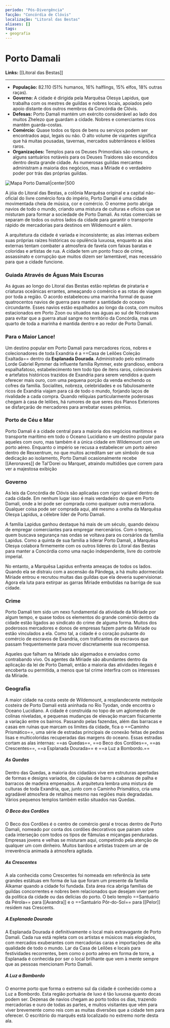 ```yaml
---
período: "Pós-Divergência"
facção: "Concórdia de Clóvis"
localização: "Litoral das Bestas"
aliases: []
tags:
- geografia
---
```


# **Porto Damali**

**Links:** [[Litoral das Bestas]]

---
- **População:** 82.110 (51% humanos, 16% halflings, 15% elfos, 18% outras raças).
- **Governo:** A cidade é dirigida pela Marquêsa Olesya Lapidus, que trabalha com os mestres de guildas e nobres locais, apoiados pelo apoio distante dos outros membros da Concórdia de Clóvis.
- **Defesas:** Porto Damali mantém um exército considerável ao lado dos muitos Zhelezo que guardam a cidade. Nobres e comerciantes ricos mantêm guarda-costas.
- **Comércio:** Quase todos os tipos de bens ou serviços podem ser encontrados aqui, legais ou não. O alto volume de viajantes significa que há muitas pousadas, tavernas, mercados subterrâneos e leilões raros.
- **Organizações:** Templos para os Deuses Primordiais são comuns, e alguns santuários notáveis para os Deuses Traidores são escondidos dentro desta grande cidade. As numerosas guildas mercantes administram a maioria dos negócios, mas a Míriade é o verdadeiro poder por trás das próprias guildas.

![Mapa Porto Damali|center|500](https://github.com/Iago31/Exandria-Players/blob/master/assets/Mapa%20Porto%20Damali.png?raw=true)

A jóia do Litoral das Bestas, a colônia Marquêsa original e a capital não-oficial do livre comércio fora do império, Porto Damali é uma cidade movimentada cheia de música, cor e comércio. O enorme porto abriga navios de todo o mundo, criando uma mistura de culturas e ofícios que se misturam para formar a sociedade de Porto Damali. As rotas comerciais se separam de todos os outros lados da cidade para garantir o transporte rápido de mercadorias para destinos em Wildemount e além.

A arquitetura da cidade é variada e inconsistente; as alas internas exibem suas próprias raízes históricas ou opulência luxuosa, enquanto as alas externas tentam combater a atmosfera de favela com faixas baratas e coloridas e artistas de rua. A cidade tem um ponto fraco de crime, assassinato e corrupção que muitos dizem ser lamentável, mas necessário para que a cidade funcione.

### **Guiada Através de Águas Mais Escuras**
As águas ao longo do Litoral das Bestas estão repletas de pirataria e criaturas oceânicas errantes, ameaçando o comércio e as rotas de viagem por toda a região. O acordo estabeleceu uma marinha formal de quase quatrocentos navios de guerra para manter a santidade do oceano circundante. Esses navios estão espalhados ao longo da costa, com muitos estacionados em Porto Zoon ou situados nas águas ao sul de Nicodranas para evitar que a guerra atual sangre no território da Concórdia, mas um quarto de toda a marinha é mantida dentro e ao redor de Porto Damali.

### **Para o Maior Lance!**
Um destino popular em Porto Damali para mercadores ricos, nobres e colecionadores de toda Exandria é a ==Casa de Leilões Coleção Exaltada== dentro da **Esplanada Dourada**. Administrado pelo estimado Lorde Gabriel Rymmer da influente família Rymmer, este grandioso, embora espalhafatoso, estabelecimento tem todo tipo de itens raros, colecionáveis e artefatos históricos trazidos de Exandria para serem vendidos a quem oferecer mais ouro, com uma pequena porção da venda enchendo os cofres da família. Socialites, nobreza, celebridades e os fabulosamente ricos de Exandria viajam para cá de todo o mundo, forjando laços de rivalidade a cada compra. Quando relíquias particularmente poderosas chegam à casa de leilões, há rumores de que seres dos Planos Exteriores se disfarçarão de mercadores para arrebatar esses prêmios.

### **Porto de Céu e Mar**
Porto Damali é a cidade central para a maioria dos negócios marítimos e transporte marítimo em todo o Oceano Lucidiano e um destino popular para aqueles com ouro, mas também é a única cidade em Wildemount com um porto aéreo. Enquanto o império se recusa a estabelecer um porto aéreo dentro de Rexxentrum, no que muitos acreditam ser um símbolo de sua dedicação ao isolamento, Porto Damali ocasionalmente recebe [[Aeronaves]] de Tal'Dorei ou Marquet, atraindo multidões que correm para ver a majestosa exibição

### **Governo**
As leis da Concórdia de Clóvis são aplicadas com rigor variável dentro de cada cidade. Em nenhum lugar isso é mais verdadeiro do que em Porto Damali, onde a lei pode ser comprada como qualquer outra mercadoria. Qualquer coisa pode ser comprada aqui, até mesmo a orelha da Marquêsa Olesya Lapidus, a célebre líder de Porto Damali.

A família Lapidus ganhou destaque há mais de um século, quando deixou de empregar comerciantes para empregar mercenários. Com o tempo, quem buscava segurança nas ondas se voltava para os corsários da família Lapidus. Como a quinta de sua família a liderar Porto Damali, a Marquêsa Olesya colabora firmemente com os outros líderes do Litoral das Bestas para manter a Concórdia como uma nação independente, livre do controle imperial.

No entanto, a Marquêsa Lapidus enfrenta ameaças de todos os lados. Quando ela se distraiu com a ascensão da Pândega, a há muito adormecida Míriade entrou e recrutou muitas das guildas que ela deveria supervisionar. Agora ela luta para extirpar as garras Míriade embutidas na barriga de sua cidade.

### **Crime**
Porto Damali tem sido um nexo fundamental da atividade da Míriade  por algum tempo, e quase todos os elementos do grande comércio dentro da cidade estão ligados ao sindicato do crime de alguma forma. Muitos dos poderosos mercadores e donos de empresas fazem parte da Míriade ou estão vinculados a ela. Como tal, a cidade é o coração pulsante do comércio de escravos de Exandria, com traficantes de escravos que passam frequentemente para mover discretamente sua recompensa.

Aqueles que falham na Míriade  são algemados e enviados como contrabando vivo. Os agentes da Míriade  são abundantes dentro da aplicação da lei de Porto Damali, então a maioria das atividades ilegais é encoberta ou permitida, a menos que tal crime interfira com os interesses da Míriade.

### **Geografia**
A maior cidade na costa oeste de Wildemount, a resplandecente metrópole costeira de Porto Damali está aninhada no Rio Tyodan, onde encontra o Oceano Lucidiano. A cidade é construída no topo de um aglomerado de colinas niveladas, e pequenas mudanças de elevação marcam fisicamente a variação entre os bairros. Passando pelas fazendas, além das barracas e casas em ruínas que marcam os limites da cidade, fica o ==Caminho Prismático==, uma série de estradas principais de conexão feitas de pedras lisas e multicoloridas recuperadas das margens do oceano. Essas estradas cortam as alas internas: ==as Quedas==, ==o Beco dos Cordões==, ==as Crescentes==, ==a Esplanada Dourada== e ==a Luz a Bombordo.==

##### **As Quedas** 
Dentro das Quedas, a maioria dos cidadãos vive em estruturas apertadas de formas e designs variados, de cúpulas de barro a cabanas de palha e barracos de madeira empenados. A arquitetura lembra uma mistura de culturas de toda Exandria, que, junto com o Caminho Prismático, cria uma agradável atmosfera de retalhos mesmo nas regiões mais degradadas. Vários pequenos templos também estão situados nas Quedas.

##### **O Beco dos Cordões**
O Beco dos Cordões é o centro de comércio geral e trocas dentro de Porto Damali, nomeado por conta dos cordões decorativos que pairam sobre cada interseção com todos os tipos de flâmulas e miçangas penduradas. Empresas jovens e velhas se misturam aqui, competindo pela atenção de qualquer um com dinheiro. Muitos bardos e artistas trazem um ar de irreverência animada à atmosfera agitada.

##### **As Crescentes**
A ala conhecida como Crescentes foi nomeada em referência às sete grandes estátuas em forma de lua que foram um presente da família Alkamar quando a cidade foi fundada. Esta área rica abriga famílias de guildas concorrentes e nobres bem relacionados que desejam viver perto da política da cidade ou das delícias do porto. O belo templo ==Santuário da Pérola== para [[Avandra]] e o ==Santuário Pôr-do-Sol== para [[Pelor]] residem nas Crescents.

##### **A Esplanada Dourada** 
A Esplanada Dourada é definitivamente o local mais extravagante de Porto Damali. Cada rua está repleta com os artistas e músicos mais elogiados, com mercados exuberantes com mercadorias caras e importações de alta qualidade de todo o mundo. Lar da Casa de Leilões e locais para festividades recorrentes, bem como o porto aéreo em forma de torre, a Esplanada é conhecida por ser o local brilhante que vem à mente sempre que as pessoas mencionam Porto Damali.

##### **A Luz a Bombordo**
O enorme porto que forma o extremo sul da cidade é conhecido como a Luz a Bombordo. Esta região portuária de luxo é tão luxuosa quanto docas podem ser. Dezenas de navios chegam ao porto todos os dias, trazendo mercadorias e ouro de todas as partes, e muitos visitantes que vêm para viver brevemente como reis com as muitas diversões que a cidade tem para oferecer. O escritório do marquês está localizado no extremo norte desta ala.
